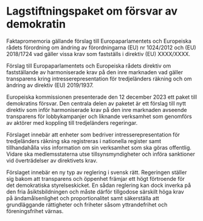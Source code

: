 # Lagstiftningspaket om försvar av demokratin

Faktapromemoria gällande förslag till Europaparlamentets och Europeiska rådets förordning om ändring av förordningarna (EU) nr 1024/2012 och (EU) 2018/1724 vad gäller vissa krav som fastställs i direktiv (EU) XXXX/XXXX.

Förslag till Europaparlamentets och Europeiska rådets direktiv om fastställande av harmoniserade krav på den inre marknaden vad gäller transparens kring intresserepresentation för tredjeländers räkning och om ändring av direktiv (EU) 2019/1937.

Europeiska kommissionen presenterade den 12 december 2023 ett paket till demokratins försvar. Den centrala delen av paketet är ett förslag till nytt direktiv som inför harmoniserade krav på den inre marknaden avseende transparens för lobbykampanjer och liknande verksamhet som genomförs av aktörer med koppling till tredjeländers regeringar.

Förslaget innebär att enheter som bedriver intresserepresentation för tredjeländers räkning ska registreras i nationella register samt tillhandahålla viss information om sin verksamhet som ska göras offentlig. Vidare ska medlemsstaterna utse tillsynsmyndigheter och införa sanktioner vid överträdelser av direktivets krav.

Förslaget innebär en ny typ av reglering i svensk rätt. Regeringen ställer sig bakom att transparens och öppenhet främjar ett högt förtroende för det demokratiska styrelseskicket. En sådan reglering kan dock inverka på den fria åsiktsbildningen och måste därför tillgodose särskilt höga krav på ändamålsenlighet och proportionalitet samt säkerställa att grundläggande rättigheter och friheter såsom yttrandefrihet och föreningsfrihet värnas.
